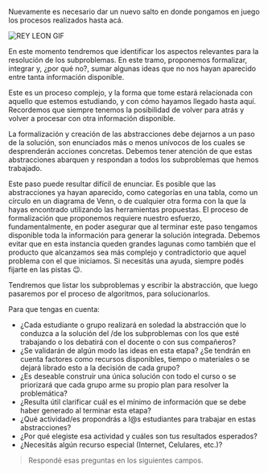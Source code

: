 Nuevamente es necesario dar un nuevo salto en donde pongamos en juego los procesos realizados hasta acá.

<img src="https://lh4.googleusercontent.com/RmmgPGnGW0g-hC0VYbjYByDdydr5SpO6zzHeKKxf69v3UTZfWtPBu270fvdgO6riq6zHn5Uy0WdWGhchCYon=w1366-h657" alt="REY LEON GIF" width="auto" height="auto">

En este momento tendremos que identificar los aspectos relevantes para la resolución de los subproblemas. En este tramo, proponemos formalizar, integrar y, ¿por qué no?, sumar algunas ideas que no nos hayan aparecido entre tanta información disponible.
 
Este es un proceso complejo, y la forma que tome estará relacionada con aquello que estemos estudiando, y con cómo hayamos llegado hasta aquí. Recordemos que siempre tenemos la posibilidad de volver para atrás y volver a procesar con otra información disponible.

La formalización y creación de las abstracciones debe dejarnos a un paso de la solución, son enunciados más o menos unívocos de los cuales se desprenderán acciones concretas. Debemos tener atención de que estas abstracciones abarquen y respondan a todos los subproblemas que hemos trabajado. 

Este paso puede resultar difícil de enunciar. Es posible que las abstracciones ya hayan aparecido, como categorías en una tabla, como un círculo en un diagrama de Venn, o de cualquier otra forma con la que la hayas encontrado utilizando las herramientas propuestas. El proceso de formalización que proponemos requiere nuestro esfuerzo, fundamentalmente, en poder asegurar que al terminar este paso tengamos disponible toda la información para generar la solución integrada. Debemos evitar que en esta instancia queden grandes lagunas como también que el producto que alcanzamos sea más complejo y contradictorio que aquel problema con el que iniciamos. 
Si necesitás una ayuda, siempre podés fijarte en las pistas :wink:.

Tendremos que listar los subproblemas y escribir la abstracción, que luego pasaremos por el proceso de algoritmos, para solucionarlos.

Para que tengas en cuenta:

* ¿Cada estudiante o grupo realizará en soledad la abstracción que lo conduzca a la solución del /de los subproblemas con los que esté trabajando o los debatirá con el docente o con sus compañeros? 
* ¿Se validarán de algún modo las ideas en esta etapa? ¿Se tendrán en cuenta factores como recursos disponibles, tiempo o materiales o se dejará librado esto a la decisión de cada grupo?
* ¿Es deseable construir una única solución con todo el curso o se priorizará que cada grupo arme su propio plan para resolver la problemática?
* ¿Resulta útil clarificar cuál es el mínimo de información que se debe haber generado al terminar esta etapa?
* ¿Qué actividad/es propondrás a l@s estudiantes para trabajar en estas abstracciones?
* ¿Por qué elegiste esa actividad y cuáles son tus resultados esperados?
* ¿Necesitás algún recurso especial (Internet, Celulares, etc.)?

> Respondé esas preguntas en los siguientes campos.